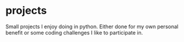 # projects
Small projects I enjoy doing in python. Either done for my own personal benefit or some coding challenges I like to participate in.

